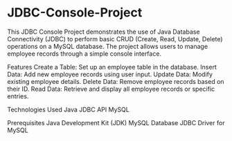 # JDBC-Console-Project
This JDBC Console Project demonstrates the use of Java Database Connectivity (JDBC) to perform basic CRUD (Create, Read, Update, Delete) operations on a MySQL database. The project allows users to manage employee records through a simple console interface.

Features
Create a Table: Set up an employee table in the database.
Insert Data: Add new employee records using user input.
Update Data: Modify existing employee details.
Delete Data: Remove employee records based on their ID.
Read Data: Retrieve and display all employee records or specific entries.


Technologies Used
Java
JDBC API
MySQL


Prerequisites
Java Development Kit (JDK)
MySQL Database
JDBC Driver for MySQL
